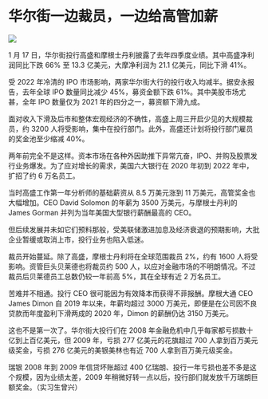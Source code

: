 # 华尔街一边裁员，一边给高管加薪

![](https://inews.gtimg.com/news_bt/OuVqLnKVPmE9xBtqffHAeQUPL5VAcH_932VHrdZe0UJrgAA/1000)

1 月 17 日，华尔街投行高盛和摩根士丹利披露了去年四季度业绩。其中高盛净利润同比下跌 66% 至 13.3 亿美元，大摩净利润为 21.1
亿美元，同比下滑 41%。

受 2022 年冷清的 IPO 市场影响，两家华尔街大行的投行收入均减半。据安永报告，去年全球 IPO 数量同比减少 45%，募资金额下跌
61%。其中美股市场尤甚，全年 IPO 数量仅为 2021 年的四分之一，募资额下滑九成。

面对收入下滑及后市和整体宏观经济的不确性，高盛上周三开启少见的大规模裁员，约 3200
人将受影响，集中在投行部门。此外，高盛还计划将投行部门雇员的奖金池至少缩减 40%。

两年前完全不是这样。资本市场在各种外因助推下异常亢奋，IPO、并购及股票发行业务爆发。为了应对增长的需求，美国六大银行在 2020 年初到 2022
年中，扩招了约 6 万名员工。

当时高盛工作第一年分析师的基础薪资从 8.5 万美元涨到 11 万美元，高管奖金也大幅增加。CEO David Solomon 的年薪为 3500
万美元，与摩根士丹利的 James Gorman 并列为当年美国大型银行薪酬最高的 CEO。

但后续发展并未如它们预料那般，受美联储激进加息及经济衰退的预期影响，大批企业暂缓或取消上市，投行业务也陷入低迷。

裁员开始蔓延。除了高盛，摩根士丹利将在全球范围裁员 2%，约有 1600 人将受影响。资管巨头贝莱德也将裁员约 500
人，以应对金融市场的不明朗情况。不过裁员后贝莱德员工总数仍较一年前高 5%，其在全球有近 2 万名员工。

苦难并不相通。投行 CEO 很可能因为有效降本而获得不菲报酬。摩根大通 CEO James Dimon 自 2019 年以来，年薪均超过 3000
万美元，即便是在公司因不良贷款而年度盈利下滑两成的 2020 年，Dimon 的薪酬仍达 3150 万美元。

这也不是第一次了。华尔街大投行们在 2008 年金融危机中几乎每家都亏损数十亿到上百亿美元，但 2009 年，亏损 277 亿美元的花旗超过 700
人拿到百万美元级奖金，亏损 276 亿美元的美银美林也有近 700 人拿到百万美元级奖金。

瑞银 2008 年到 2009 年信贷坏账超过 400 亿瑞朗、投行一年亏损也差不多是这个规模，因为业绩太差，2009
年稍微好转一点以后，投行部们就发放千万瑞朗巨额奖金。（实习生曾兴）

